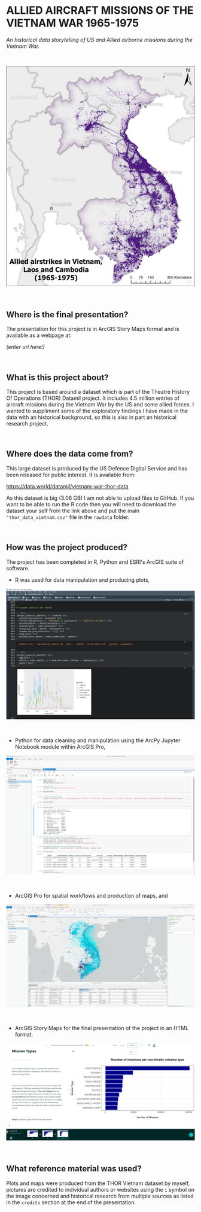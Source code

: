 # ALLIED AIRCRAFT MISSIONS OF THE VIETNAM WAR 1965-1975

*An historical data storytelling of US and Allied airborne missions during the Vietnam War.*

<br>

![Intro](https://github.com/NickCunnington/Vietnam/blob/main/final_map_images/overview.png)

<br>

## Where is the final presentation?

The presentation for this project is in ArcGIS Story Maps format and is available as a webpage at:

*(enter url here!)*

<br>

## What is this project about?

This project is based around a dataset which is part of the Theatre History Of Operations (THOR) Datamil project.  It includes 4.5 million entries of aircraft missions during the Vietnam War by the US and some allied forces.  I wanted to suppliment some of the exploratory findings I have made in the data with an historical background, so this is also in part an historical research project.

<br>

## Where does the data come from?

This large dataset is produced by the US Defence Digital Service and has been released for public interest.  It is available from:

https://data.world/datamil/vietnam-war-thor-data

As this dataset is big (3.06 GB) I am not able to upload files to GitHub.  If you want to be able to run the R code then you will need to download the dataset your self from the link above and put the main `"thor_data_vietnam.csv"` file in the `rawdata` folder.

<br>

## How was the project produced?

The project has been completed in R, Python and ESRI's ArcGIS suite of software.  

* R was used for data manipulation and producing plots, 

![R](https://github.com/NickCunnington/Vietnam/blob/main/readme_images/R_wrangling.PNG)

<br>

* Python for data cleaning and manipulation using the ArcPy Jupyter Notebook module within ArcGIS Pro, 

![Python](https://github.com/NickCunnington/Vietnam/blob/main/readme_images/workbook.PNG)

<br>

* ArcGIS Pro for spatial workflows and production of maps, and 

![ArcGISPro](https://github.com/NickCunnington/Vietnam/blob/main/readme_images/subsetting_classes.PNG)

<br>

* ArcGIS Story Maps for the final presentation of the project in an HTML format.

![StoryMaps](https://github.com/NickCunnington/Vietnam/blob/main/readme_images/story_maps.PNG)

<br>

## What reference material was used?

Plots and maps were produced from the THOR Vietnam dataset by myself, pictures are credited to individual authors or websites using the `i` symbol on the image concerned and historical research from multiple sources as listed in the `credits` section at the end of the presentation.
